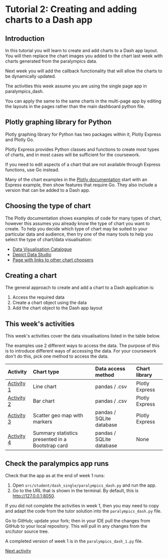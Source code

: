 # Tutorial 2: Creating and adding charts to a Dash app

## Introduction

In this tutorial you will learn to create and add charts to a Dash app layout. You will then replace the chart images
you added to the chart last week with charts generated from the paralympics data.

Next week you will add the callback functionality that will allow the charts to be dynamically updated.

The activities this week assume you are using the single page app in paralympics_dash.

You can apply the same to the same charts in the multi-page app by editing the layouts in the pages rather than the main
dashboard python file.

## Plotly graphing library for Python

Plotly graphing library for Python has two packages within it, Plotly Express and Plotly Go.

Plotly Express provides Python classes and functions to create most types of charts, and in most cases will be
sufficient for the coursework.

If you need to edit aspects of a chart that are not available through Express functions, use Go instead.

Many of the chart examples in the [Plotly documentation](https://plotly.com/python/) start with an Express example, then
show
features that require Go. They also include a version that can be added to a Dash app.

## Choosing the type of chart

The Plotly documentation shows examples of code for many types of chart, however this assumes you already know the type
of chart you want to create. To help you decide which type of chart may be suited to your particular data and audience,
then try one of the many tools to help you select the type of chart/data visualisation:

- [Data Visualisation Catalogue](https://datavizcatalogue.com/index.html)
- [Depict Data Studio](https://depictdatastudio.com/charts/)
- [Page with links to other chart choosers](https://coolinfographics.com/dataviz-guides)

## Creating a chart

The general approach to create and add a chart to a Dash application is:

1. Access the required data
2. Create a chart object using the data
3. Add the chart object to the Dash app layout

## This week's activities

This week's activities cover the data visualisations listed in the table below.

The examples use 2 different ways to access the data. The purpose of this is to introduce different ways of accessing
the data. For your coursework don't do this, pick one method to access the data.

| Activity                         | Chart type                                       | Data access method       | Chart library  |
|:---------------------------------|:-------------------------------------------------|:-------------------------|:---------------|
| [Activity 1](2-2-line-chart.md)  | Line chart                                       | pandas / .csv            | Plotly Express |
| [Activity 2](2-3-bar-chart.md)   | Bar chart                                        | pandas / .csv            | Plotly Express |
| [Activity 3](2-4-scatter-map.md) | Scatter geo map with markers                     | pandas / SQLite database | Plotly Express |
| [Activity 4](2-5-stats-card.md)  | Summary statistics presented in a Bootstrap card | pandas / SQLite database | None           |

## Check the paralympics app runs

Check that the app as at the end of week 1 runs:

1. Open `src/student/dash_single/paralympics_dash.py` and run the app.
2. Go to the URL that is shown in the terminal. By default, this is <http://127.0.0.1:8050>.

If you did not complete the activities in week 1, then you may need to copy and adapt the code from the tutor solution
into the `paralympics_dash.py` file.

Go to GitHub; update your fork; then in your IDE pull the changes from GitHub to your local repository. This will pull
in any changes from the src/tutor source tree.

A completed version of week 1 is in the `paralympics_dash_1.py` file.

[Next activity](2-2-line-chart.md)